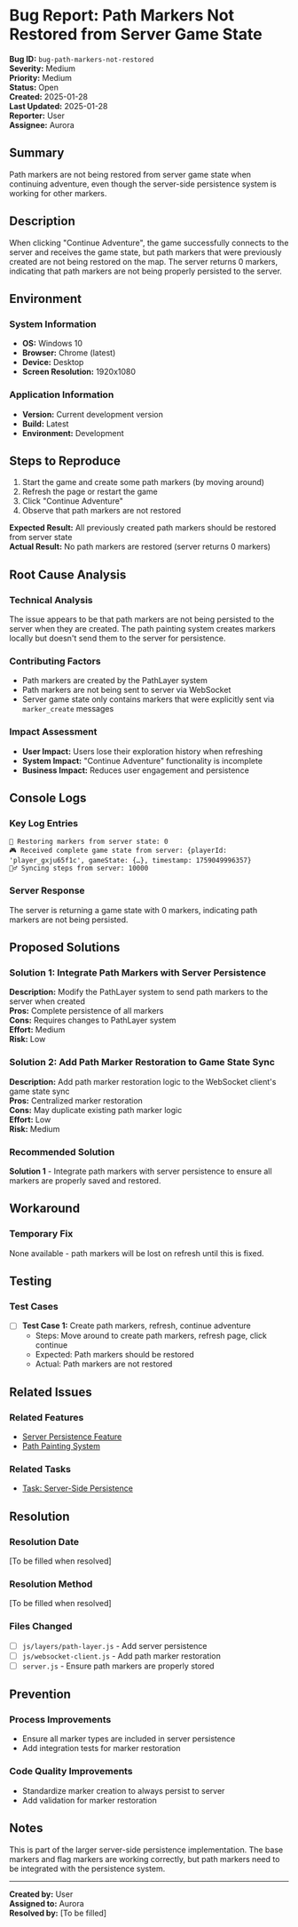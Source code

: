 # Bug Report: Path Markers Not Restored from Server Game State

**Bug ID:** `bug-path-markers-not-restored`  
**Severity:** Medium  
**Priority:** Medium  
**Status:** Open  
**Created:** 2025-01-28  
**Last Updated:** 2025-01-28  
**Reporter:** User  
**Assignee:** Aurora  

## Summary
Path markers are not being restored from server game state when continuing adventure, even though the server-side persistence system is working for other markers.

## Description
When clicking "Continue Adventure", the game successfully connects to the server and receives the game state, but path markers that were previously created are not being restored on the map. The server returns 0 markers, indicating that path markers are not being properly persisted to the server.

## Environment

### System Information
- **OS:** Windows 10
- **Browser:** Chrome (latest)
- **Device:** Desktop
- **Screen Resolution:** 1920x1080

### Application Information
- **Version:** Current development version
- **Build:** Latest
- **Environment:** Development

## Steps to Reproduce

1. Start the game and create some path markers (by moving around)
2. Refresh the page or restart the game
3. Click "Continue Adventure"
4. Observe that path markers are not restored

**Expected Result:** All previously created path markers should be restored from server state  
**Actual Result:** No path markers are restored (server returns 0 markers)

## Root Cause Analysis

### Technical Analysis
The issue appears to be that path markers are not being persisted to the server when they are created. The path painting system creates markers locally but doesn't send them to the server for persistence.

### Contributing Factors
- Path markers are created by the PathLayer system
- Path markers are not being sent to server via WebSocket
- Server game state only contains markers that were explicitly sent via `marker_create` messages

### Impact Assessment
- **User Impact:** Users lose their exploration history when refreshing
- **System Impact:** "Continue Adventure" functionality is incomplete
- **Business Impact:** Reduces user engagement and persistence

## Console Logs

### Key Log Entries
```
📍 Restoring markers from server state: 0
🎮 Received complete game state from server: {playerId: 'player_gxju65f1c', gameState: {…}, timestamp: 1759049996357}
🚶‍♂️ Syncing steps from server: 10000
```

### Server Response
The server is returning a game state with 0 markers, indicating path markers are not being persisted.

## Proposed Solutions

### Solution 1: Integrate Path Markers with Server Persistence
**Description:** Modify the PathLayer system to send path markers to the server when created  
**Pros:** Complete persistence of all markers  
**Cons:** Requires changes to PathLayer system  
**Effort:** Medium  
**Risk:** Low  

### Solution 2: Add Path Marker Restoration to Game State Sync
**Description:** Add path marker restoration logic to the WebSocket client's game state sync  
**Pros:** Centralized marker restoration  
**Cons:** May duplicate existing path marker logic  
**Effort:** Low  
**Risk:** Medium  

### Recommended Solution
**Solution 1** - Integrate path markers with server persistence to ensure all markers are properly saved and restored.

## Workaround

### Temporary Fix
None available - path markers will be lost on refresh until this is fixed.

## Testing

### Test Cases
- [ ] **Test Case 1:** Create path markers, refresh, continue adventure
  - Steps: Move around to create path markers, refresh page, click continue
  - Expected: Path markers should be restored
  - Actual: Path markers are not restored

## Related Issues

### Related Features
- [Server Persistence Feature](../features/feature-server-persistence.md)
- [Path Painting System](../features/feature-path-painting.md)

### Related Tasks
- [Task: Server-Side Persistence](../tasks/task-server-persistence.md)

## Resolution

### Resolution Date
[To be filled when resolved]

### Resolution Method
[To be filled when resolved]

### Files Changed
- [ ] `js/layers/path-layer.js` - Add server persistence
- [ ] `js/websocket-client.js` - Add path marker restoration
- [ ] `server.js` - Ensure path markers are properly stored

## Prevention

### Process Improvements
- Ensure all marker types are included in server persistence
- Add integration tests for marker restoration

### Code Quality Improvements
- Standardize marker creation to always persist to server
- Add validation for marker restoration

## Notes

This is part of the larger server-side persistence implementation. The base markers and flag markers are working correctly, but path markers need to be integrated with the persistence system.

---

**Created by:** User  
**Assigned to:** Aurora  
**Resolved by:** [To be filled]
